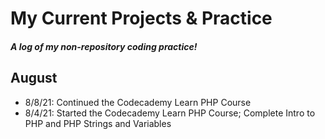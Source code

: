 # My Current Projects & Practice

#### *A log of my non-repository coding practice!*

## August

- 8/8/21: Continued the Codecademy Learn PHP Course
- 8/4/21: Started the Codecademy Learn PHP Course; Complete Intro to PHP and PHP Strings and Variables


